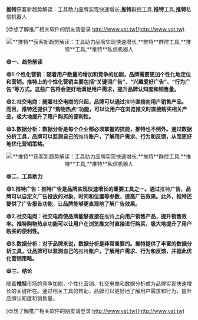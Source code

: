 **推特**获客新趋势解读：工具助力品牌实现快速增长,**推特**群控工具,**推特**工具,**推特**私信机器人

[😍想了解推广相关软件的朋友请登录 http://www.vst.tw](http://www.vst.tw)

 <center><img src="https://vst.tw/MP4/tuiguang/png/0.png" alt="**推特**获客新趋势解读：工具助力品牌实现快速增长,**推特**群控工具,**推特**工具,**推特**私信机器人"></center>

**😄一、趋势解读**

**😄1.个性化营销：随着用户数量的增加和竞争的加剧，品牌需要更加个性化地定位和营销。**推特**上的个性化营销主要包括“关键词广告”、“兴趣爱好广告”、“行为广告”等方式。这些广告将会更好地满足用户需求，提升品牌认知度和销售量。**

**😄2.社交电商：随着社交电商的兴起，品牌可以通过**推特**直接向用户销售产品。而且，**推特**还提供了“购物热点”功能，可以让用户在浏览推文时直接购买相关产品，极大地提升了用户购买的便利性。**

**😄3.数据分析：数据分析是每个企业都必须掌握的技能，**推特**也不例外。通过数据分析工具，品牌可以监测自己的**推特**账户，了解用户需求、行为和反馈，从而更好地优化营销策略。**

 <center><img src="https://vst.tw/MP4/tuiguang/png/7.png" alt="**推特**获客新趋势解读：工具助力品牌实现快速增长,**推特**群控工具,**推特**工具,**推特**私信机器人"></center>

**😄二、工具助力**

**😄1.**推特**广告：**推特**广告是品牌实现快速增长的重要工具之一。通过**推特**广告，品牌可以自定义广告投放的对象、时间和位置等参数，提高广告效果。此外，**推特**还提供了广告报告功能，让品牌能够更直观地了解广告效果。**

**😄2.社交电商：社交电商使品牌能够直接在**推特**上向用户销售产品，提升销售效率。**推特**购物热点功能可以让用户在浏览推文时直接进行购买，极大地提升了用户购买的便利性。**

**😄3.数据分析：对于品牌来说，数据分析是非常重要的。**推特**提供了丰富的数据分析工具，让品牌可以监测自己的**推特**账户，了解用户需求、行为和反馈，并据此优化营销策略。**

**😄三、结论**

随着**推特**市场的竞争加剧，个性化营销、社交电商和数据分析成为品牌实现快速增长的关键所在。通过相关工具的帮助，品牌可以更好地了解用户需求和行为，提升品牌认知度和销售量。

[😍想了解推广相关软件的朋友请登录 http://www.vst.tw](http://www.vst.tw)



